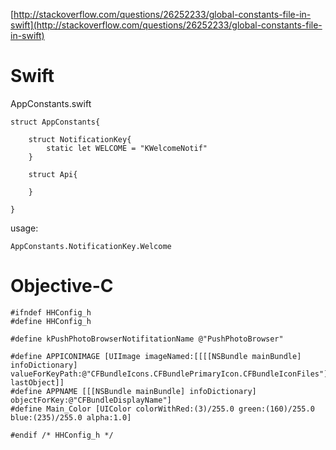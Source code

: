 

[http://stackoverflow.com/questions/26252233/global-constants-file-in-swift](http://stackoverflow.com/questions/26252233/global-constants-file-in-swift)
# Swift


AppConstants.swift

```
struct AppConstants{
    
    struct NotificationKey{
        static let WELCOME = "KWelcomeNotif"
    }

    struct Api{

    }

}

```

usage:

```
AppConstants.NotificationKey.Welcome

```


# Objective-C

```
#ifndef HHConfig_h
#define HHConfig_h

#define kPushPhotoBrowserNotifitationName @"PushPhotoBrowser"

#define APPICONIMAGE [UIImage imageNamed:[[[[NSBundle mainBundle] infoDictionary] valueForKeyPath:@"CFBundleIcons.CFBundlePrimaryIcon.CFBundleIconFiles"] lastObject]]
#define APPNAME [[[NSBundle mainBundle] infoDictionary] objectForKey:@"CFBundleDisplayName"]
#define Main_Color [UIColor colorWithRed:(3)/255.0 green:(160)/255.0 blue:(235)/255.0 alpha:1.0]

#endif /* HHConfig_h */
```


